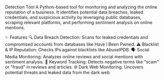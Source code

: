 Detection Tool
A Python-based tool for monitoring and analyzing the online reputation of a business. It identifies potential data breaches, leaked credentials, and suspicious activity by leveraging public databases, scraping relevant platforms, and performing sentiment analysis on online mentions.

✨ Features
🔍 Data Breach Detection: Scans for leaked credentials and compromised accounts from databases like Have I Been Pwned.
⚠️ Blacklist & IP Reputation: Checks IPs against blacklists like AbuseIPDB.
🗣️ Social Media Monitoring: Analyzes online reviews and social mentions with sentiment analysis.
🛑 Keyword Tracking: Detects negative terms like "scam" or "fraud" in reviews and articles.
🌐 Dark Web Monitoring: Uncovers potential threats and leaked data from the dark web.
